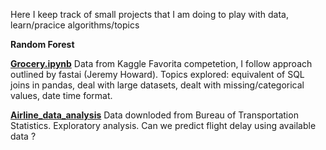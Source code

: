 Here I keep track of small projects that I am doing to play with data, learn/pracice algorithms/topics  

**Random Forest**

[**Grocery.ipynb**](https://github.com/DRMRK/Machine_Learning-/blob/master/Grocery.ipynb) Data from Kaggle Favorita competetion, I follow approach outlined by fastai (Jeremy Howard). Topics explored: equivalent of SQL joins in pandas, deal with large datasets, dealt with missing/categorical values, date time format.   

[**Airline_data_analysis**](https://github.com/DRMRK/Machine_Learning-/blob/master/Airline_data_analysis.ipynb) Data downloded from Bureau of Transportation Statistics. Exploratory analysis. Can we predict flight delay using available data ? 
